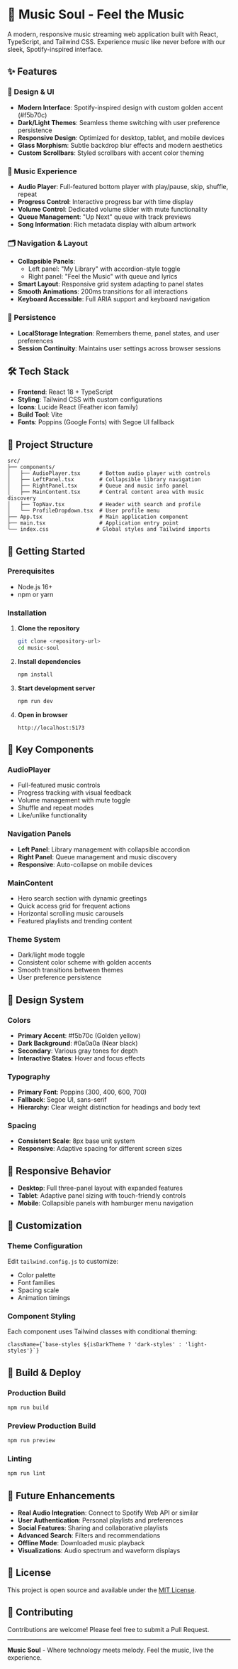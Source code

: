 # 🎵 Music Soul - Feel the Music

A modern, responsive music streaming web application built with React, TypeScript, and Tailwind CSS. Experience music like never before with our sleek, Spotify-inspired interface.

## ✨ Features

### 🎨 Design & UI
- **Modern Interface**: Spotify-inspired design with custom golden accent (#f5b70c)
- **Dark/Light Themes**: Seamless theme switching with user preference persistence
- **Responsive Design**: Optimized for desktop, tablet, and mobile devices
- **Glass Morphism**: Subtle backdrop blur effects and modern aesthetics
- **Custom Scrollbars**: Styled scrollbars with accent color theming

### 🎵 Music Experience
- **Audio Player**: Full-featured bottom player with play/pause, skip, shuffle, repeat
- **Progress Control**: Interactive progress bar with time display
- **Volume Control**: Dedicated volume slider with mute functionality
- **Queue Management**: "Up Next" queue with track previews
- **Song Information**: Rich metadata display with album artwork

### 🗂 Navigation & Layout
- **Collapsible Panels**: 
  - Left panel: "My Library" with accordion-style toggle
  - Right panel: "Feel the Music" with queue and lyrics
- **Smart Layout**: Responsive grid system adapting to panel states
- **Smooth Animations**: 200ms transitions for all interactions
- **Keyboard Accessible**: Full ARIA support and keyboard navigation

### 💾 Persistence
- **LocalStorage Integration**: Remembers theme, panel states, and user preferences
- **Session Continuity**: Maintains user settings across browser sessions

## 🛠 Tech Stack

- **Frontend**: React 18 + TypeScript
- **Styling**: Tailwind CSS with custom configurations
- **Icons**: Lucide React (Feather icon family)
- **Build Tool**: Vite
- **Fonts**: Poppins (Google Fonts) with Segoe UI fallback

## 📁 Project Structure

```
src/
├── components/
│   ├── AudioPlayer.tsx      # Bottom audio player with controls
│   ├── LeftPanel.tsx        # Collapsible library navigation
│   ├── RightPanel.tsx       # Queue and music info panel
│   ├── MainContent.tsx      # Central content area with music discovery
│   ├── TopNav.tsx           # Header with search and profile
│   └── ProfileDropdown.tsx  # User profile menu
├── App.tsx                  # Main application component
├── main.tsx                 # Application entry point
└── index.css               # Global styles and Tailwind imports
```

## 🚀 Getting Started

### Prerequisites
- Node.js 16+ 
- npm or yarn

### Installation

1. **Clone the repository**
   ```bash
   git clone <repository-url>
   cd music-soul
   ```

2. **Install dependencies**
   ```bash
   npm install
   ```

3. **Start development server**
   ```bash
   npm run dev
   ```

4. **Open in browser**
   ```
   http://localhost:5173
   ```

## 🎯 Key Components

### AudioPlayer
- Full-featured music controls
- Progress tracking with visual feedback
- Volume management with mute toggle
- Shuffle and repeat modes
- Like/unlike functionality

### Navigation Panels
- **Left Panel**: Library management with collapsible accordion
- **Right Panel**: Queue management and music discovery
- **Responsive**: Auto-collapse on mobile devices

### MainContent
- Hero search section with dynamic greetings
- Quick access grid for frequent actions
- Horizontal scrolling music carousels
- Featured playlists and trending content

### Theme System
- Dark/light mode toggle
- Consistent color scheme with golden accents
- Smooth transitions between themes
- User preference persistence

## 🎨 Design System

### Colors
- **Primary Accent**: #f5b70c (Golden yellow)
- **Dark Background**: #0a0a0a (Near black)
- **Secondary**: Various gray tones for depth
- **Interactive States**: Hover and focus effects

### Typography
- **Primary Font**: Poppins (300, 400, 600, 700)
- **Fallback**: Segoe UI, sans-serif
- **Hierarchy**: Clear weight distinction for headings and body text

### Spacing
- **Consistent Scale**: 8px base unit system
- **Responsive**: Adaptive spacing for different screen sizes

## 📱 Responsive Behavior

- **Desktop**: Full three-panel layout with expanded features
- **Tablet**: Adaptive panel sizing with touch-friendly controls
- **Mobile**: Collapsible panels with hamburger menu navigation

## 🔧 Customization

### Theme Configuration
Edit `tailwind.config.js` to customize:
- Color palette
- Font families
- Spacing scale
- Animation timings

### Component Styling
Each component uses Tailwind classes with conditional theming:
```tsx
className={`base-styles ${isDarkTheme ? 'dark-styles' : 'light-styles'}`}
```

## 🚀 Build & Deploy

### Production Build
```bash
npm run build
```

### Preview Production Build
```bash
npm run preview
```

### Linting
```bash
npm run lint
```

## 🎵 Future Enhancements

- **Real Audio Integration**: Connect to Spotify Web API or similar
- **User Authentication**: Personal playlists and preferences
- **Social Features**: Sharing and collaborative playlists
- **Advanced Search**: Filters and recommendations
- **Offline Mode**: Downloaded music playback
- **Visualizations**: Audio spectrum and waveform displays

## 📄 License

This project is open source and available under the [MIT License](LICENSE).

## 🤝 Contributing

Contributions are welcome! Please feel free to submit a Pull Request.

---

**Music Soul** - Where technology meets melody. Feel the music, live the experience.
